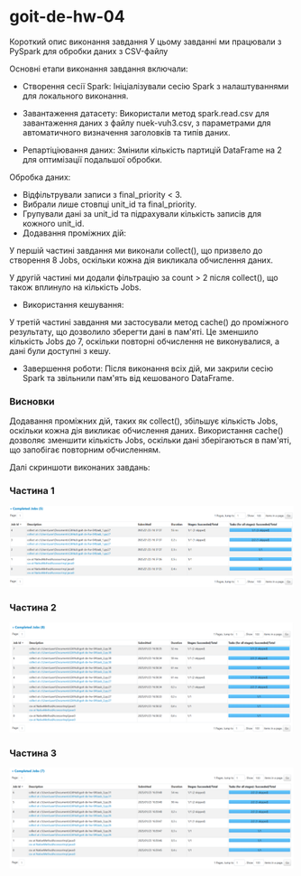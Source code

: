# goit-de-hw-04

Короткий опис виконання завдання
У цьому завданні ми працювали з PySpark для обробки даних з CSV-файлу

Основні етапи виконання завдання включали:

- Створення сесії Spark: Ініціалізували сесію Spark з налаштуваннями для локального виконання.

- Завантаження датасету: Використали метод spark.read.csv для завантаження даних з файлу nuek-vuh3.csv, з параметрами для автоматичного визначення заголовків та типів даних.

- Репартіціювання даних: Змінили кількість партицій DataFrame на 2 для оптимізації подальшої обробки.

Обробка даних:

- Відфільтрували записи з final_priority < 3.
- Вибрали лише стовпці unit_id та final_priority.
- Групували дані за unit_id та підрахували кількість записів для кожного unit_id.
- Додавання проміжних дій:

У першій частині завдання ми виконали collect(), що призвело до створення 8 Jobs, оскільки кожна дія викликала обчислення даних.

У другій частині ми додали фільтрацію за count > 2 після collect(), що також вплинуло на кількість Jobs.

- Використання кешування:

У третій частині завдання ми застосували метод cache() до проміжного результату, що дозволило зберегти дані в пам'яті. Це зменшило кількість Jobs до 7, оскільки повторні обчислення не виконувалися, а дані були доступні з кешу.

- Завершення роботи: Після виконання всіх дій, ми закрили сесію Spark та звільнили пам'ять від кешованого DataFrame.

### Висновки

Додавання проміжних дій, таких як collect(), збільшує кількість Jobs, оскільки кожна дія викликає обчислення даних.
Використання cache() дозволяє зменшити кількість Jobs, оскільки дані зберігаються в пам'яті, що запобігає повторним обчисленням.

Далі скриншоти виконаних завдань:

### Частина 1

![alt text](img/1.png)

### Частина 2

![alt text](img/2.png)

### Частина 3

![alt text](img/3.png)
